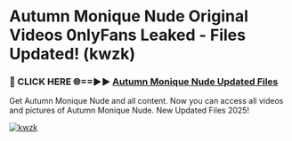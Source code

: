 # Autumn Monique Nude Original Videos 0nlyFans Leaked - Files Updated! (kwzk)

<h3>🔴 CLICK HERE 🌐==►► <a href="https://tinyurl.com/4mcuefdz" rel="nofollow">Autumn Monique Nude Updated Files</a></h3>

Get Autumn Monique Nude and all content. Now you can access all videos and pictures of Autumn Monique Nude. New Updated Files 2025!

[![kwzk](https://i.imgur.com/StAQSOY.gif)](https://tinyurl.com/4mcuefdz)
